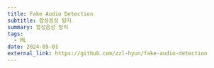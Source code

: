 ```yaml
---
title: Fake Audio Detection
subtitle: 합성음성 탐지
summary: 합성음성 탐지
tags:
  - ML
date: 2024-05-01
external_link: https://github.com/zzl-hyun/fake-audio-detection
---
```

